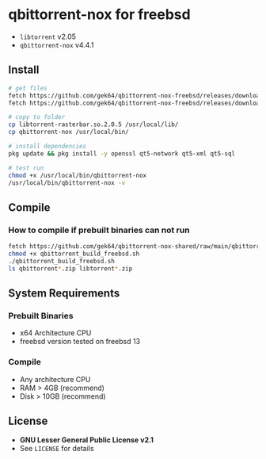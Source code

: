 # qbittorrent-nox for freebsd
- `libtorrent` v2.05
- `qbittorrent-nox` v4.4.1

## Install
```sh
# get files
fetch https://github.com/gek64/qbittorrent-nox-freebsd/releases/download/v4.4.1/libtorrent-rasterbar.so.2.0.5
fetch https://github.com/gek64/qbittorrent-nox-freebsd/releases/download/v4.4.1/qbittorrent-nox

# copy to folder
cp libtorrent-rasterbar.so.2.0.5 /usr/local/lib/
cp qbittorrent-nox /usr/local/bin/

# install dependencies 
pkg update && pkg install -y openssl qt5-network qt5-xml qt5-sql

# test run
chmod +x /usr/local/bin/qbittorrent-nox
/usr/local/bin/qbittorrent-nox -v
```

## Compile
### How to compile if prebuilt binaries can not run
```sh
fetch https://github.com/gek64/qbittorrent-nox-shared/raw/main/qbittorrent_build_freebsd.sh
chmod +x qbittorrent_build_freebsd.sh
./qbittorrent_build_freebsd.sh
ls qbittorrent*.zip libtorrent*.zip
```

## System Requirements
### Prebuilt Binaries
- x64 Architecture CPU
- freebsd version tested on freebsd 13

### Compile
- Any architecture CPU
- RAM > 4GB (recommend)
- Disk > 10GB (recommend)


## License
- **GNU Lesser General Public License v2.1**
- See `LICENSE` for details
